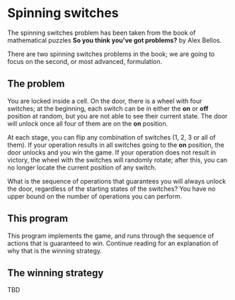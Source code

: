 # Spinning switches

The spinning switches problem has been taken from the book of mathematical puzzles **So you think you've got problems?** by Alex Bellos.

There are two spinning switches problems in the book; we are going to focus on the second, or most advanced, formulation.

## The problem

You are locked inside a cell. On the door, there is a wheel with four switches; at the beginning, each switch can be in either the **on** or **off** position at random, but you are not able to see their current state. The door will unlock once all four of them are on the **on** position.

At each stage, you can flip any combination of switches (1, 2, 3 or all of them). If your operation results in all switches going to the **on** position, the door unlocks and you win the game. If your operation does not result in victory, the wheel with the switches will randomly rotate; after this, you can no longer locate the current position of any switch.

What is the sequence of operations that guarantees you will always unlock the door, regardless of the starting states of the switches? You have no upper bound on the number of operations you can perform.

## This program

This program implements the game, and runs through the sequence of actions that is guaranteed to win. Continue reading for an explanation of why that is the winning strategy.

## The winning strategy

TBD
